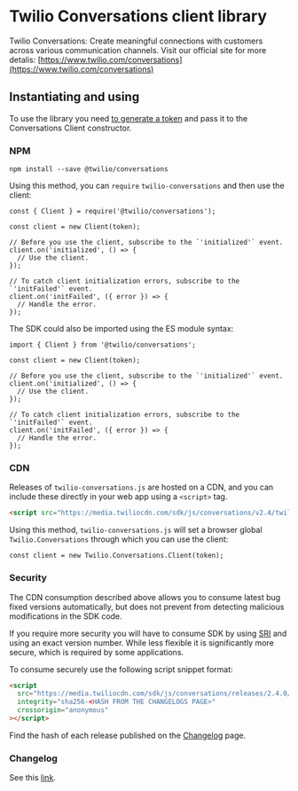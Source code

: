 # Twilio Conversations client library

Twilio Conversations: Create meaningful connections with customers across various communication channels.
Visit our official site for more detalis: [https://www.twilio.com/conversations](https://www.twilio.com/conversations)

## Instantiating and using

To use the library you need [to generate a token](https://www.twilio.com/docs/conversations/create-tokens) and pass it to the Conversations Client constructor.

### NPM

```
npm install --save @twilio/conversations
```

Using this method, you can `require` `twilio-conversations` and then use the
client:

```
const { Client } = require('@twilio/conversations');

const client = new Client(token);

// Before you use the client, subscribe to the `'initialized'` event.
client.on('initialized', () => {
  // Use the client.
});

// To catch client initialization errors, subscribe to the `'initFailed'` event.
client.on('initFailed', ({ error }) => {
  // Handle the error.
});
```

The SDK could also be imported using the ES module syntax:

```
import { Client } from '@twilio/conversations';

const client = new Client(token);

// Before you use the client, subscribe to the `'initialized'` event.
client.on('initialized', () => {
  // Use the client.
});

// To catch client initialization errors, subscribe to the `'initFailed'` event.
client.on('initFailed', ({ error }) => {
  // Handle the error.
});
```

### CDN

Releases of `twilio-conversations.js` are hosted on a CDN, and you can include these
directly in your web app using a `<script>` tag.

```html
<script src="https://media.twiliocdn.com/sdk/js/conversations/v2.4/twilio-conversations.min.js"></script>
```

Using this method, `twilio-conversations.js` will set a browser global `Twilio.Conversations` through which you can use the client:

```
const client = new Twilio.Conversations.Client(token);
```

### Security

The CDN consumption described above allows you to consume latest bug fixed versions automatically,
but does not prevent from detecting malicious modifications in the SDK code.

If you require more security you will have to consume SDK by using [SRI](https://developer.mozilla.org/en-US/docs/Web/Security/Subresource_Integrity) and using an exact version
number. While less flexible it is significantly more secure, which is required by some applications.

To consume securely use the following script snippet format:

```html
<script
  src="https://media.twiliocdn.com/sdk/js/conversations/releases/2.4.0/twilio-conversations.min.js"
  integrity="sha256-<HASH FROM THE CHANGELOGS PAGE>"
  crossorigin="anonymous"
></script>
```

Find the hash of each release published on the [Changelog](#changelog) page.

### Changelog

See this [link](https://www.twilio.com/docs/conversations/javascript/changelog).
